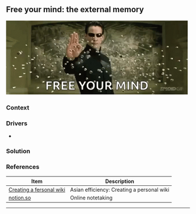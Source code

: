 ## Free your mind: the external memory

![./free-mind.gif](./free-mind.gif)

### Context



### Drivers

* 

### Solution



### References

| Item        | Description    | 
| ----------- | -------------- |
| [Creating a fersonal wiki](https://www.asianefficiency.com/organization/a-simple-personal-wiki-with-voodoopad/) | Asian efficiency: Creating a personal wiki |
| [notion.so](https://www.notion.so/)| Online notetaking |

---
